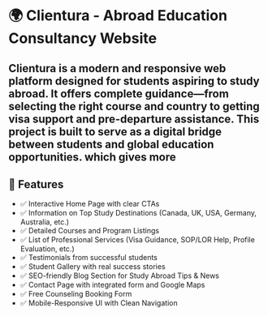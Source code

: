 # 🌍 Clientura - Abroad Education Consultancy Website

**Clientura** is a modern and responsive web platform designed for students aspiring to study abroad. It offers complete guidance—from selecting the right course and country to getting visa support and pre-departure assistance. This project is built to serve as a digital bridge between students and global education opportunities.
which gives more
---

## 📌 Features

- ✅ Interactive Home Page with clear CTAs
- ✅ Information on Top Study Destinations (Canada, UK, USA, Germany, Australia, etc.)
- ✅ Detailed Courses and Program Listings
- ✅ List of Professional Services (Visa Guidance, SOP/LOR Help, Profile Evaluation, etc.)
- ✅ Testimonials from successful students
- ✅ Student Gallery with real success stories
- ✅ SEO-friendly Blog Section for Study Abroad Tips & News
- ✅ Contact Page with integrated form and Google Maps
- ✅ Free Counseling Booking Form
- ✅ Mobile-Responsive UI with Clean Navigation
